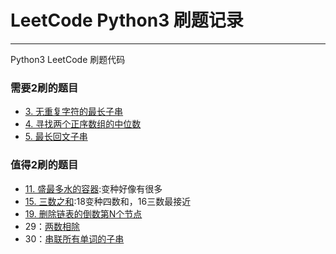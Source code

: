# LeetCode Python3 刷题记录
***
Python3 LeetCode 刷题代码

### 需要2刷的题目
- [3. 无重复字符的最长子串](https://leetcode-cn.com/problems/longest-substring-without-repeating-characters/)
- [4. 寻找两个正序数组的中位数](https://leetcode-cn.com/problems/median-of-two-sorted-arrays/)
- [5. 最长回文子串](https://leetcode-cn.com/problems/longest-palindromic-substring/)

### 值得2刷的题目
- [11. 盛最多水的容器](https://leetcode-cn.com/problems/container-with-most-water/):变种好像有很多
- [15. 三数之和](https://leetcode-cn.com/problems/3sum/):18变种四数和，16三数最接近
- [19. 删除链表的倒数第N个节点](https://leetcode-cn.com/problems/remove-nth-node-from-end-of-list/)
- 29：[两数相除](https://leetcode-cn.com/problems/divide-two-integers)
- 30：[串联所有单词的子串](https://leetcode-cn.com/problems/substring-with-concatenation-of-all-words)
